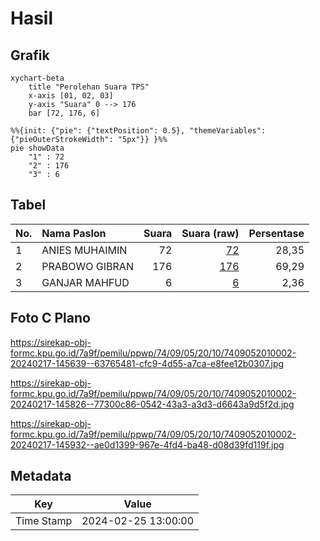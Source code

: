 # Hasil

## Grafik

```mermaid
xychart-beta
    title "Perolehan Suara TPS"
    x-axis [01, 02, 03]
    y-axis "Suara" 0 --> 176
    bar [72, 176, 6]
```

```mermaid
%%{init: {"pie": {"textPosition": 0.5}, "themeVariables": {"pieOuterStrokeWidth": "5px"}} }%%
pie showData
    "1" : 72
    "2" : 176
    "3" : 6
```

## Tabel

| No. | Nama Paslon    | Suara | Suara (raw) | Persentase |
|:--- |:-------------- | -----:| -----------:| ----------:|
| 1   | ANIES MUHAIMIN | 72    | [72][p-1]   | 28,35      |
| 2   | PRABOWO GIBRAN | 176   | [176][p-2]  | 69,29      |
| 3   | GANJAR MAHFUD  | 6     | [6][p-3]    | 2,36       |


[p-1]: https://github.com/gigit-pemilu/pemilu-2024-74-sulawesi-tenggara/blob/main/pilpres/hitung-suara/sub/74-sulawesi-tenggara/sub/09-konawe-utara/sub/05-lasolo/sub/2010-andumowu/sub/002-tps/sub/paslon-1.txt
[p-2]: https://github.com/gigit-pemilu/pemilu-2024-74-sulawesi-tenggara/blob/main/pilpres/hitung-suara/sub/74-sulawesi-tenggara/sub/09-konawe-utara/sub/05-lasolo/sub/2010-andumowu/sub/002-tps/sub/paslon-2.txt
[p-3]: https://github.com/gigit-pemilu/pemilu-2024-74-sulawesi-tenggara/blob/main/pilpres/hitung-suara/sub/74-sulawesi-tenggara/sub/09-konawe-utara/sub/05-lasolo/sub/2010-andumowu/sub/002-tps/sub/paslon-3.txt

## Foto C Plano

https://sirekap-obj-formc.kpu.go.id/7a9f/pemilu/ppwp/74/09/05/20/10/7409052010002-20240217-145639--63765481-cfc9-4d55-a7ca-e8fee12b0307.jpg

https://sirekap-obj-formc.kpu.go.id/7a9f/pemilu/ppwp/74/09/05/20/10/7409052010002-20240217-145826--77300c86-0542-43a3-a3d3-d6643a9d5f2d.jpg

https://sirekap-obj-formc.kpu.go.id/7a9f/pemilu/ppwp/74/09/05/20/10/7409052010002-20240217-145932--ae0d1399-967e-4fd4-ba48-d08d39fd119f.jpg


## Metadata

| Key        | Value               |
| ---------- | ------------------- |
| Time Stamp | 2024-02-25 13:00:00 |



